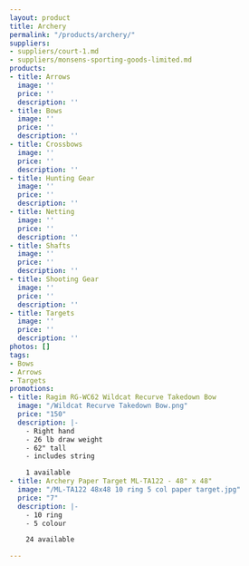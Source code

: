 ```yaml
---
layout: product
title: Archery
permalink: "/products/archery/"
suppliers:
- suppliers/court-1.md
- suppliers/monsens-sporting-goods-limited.md
products:
- title: Arrows
  image: ''
  price: ''
  description: ''
- title: Bows
  image: ''
  price: ''
  description: ''
- title: Crossbows
  image: ''
  price: ''
  description: ''
- title: Hunting Gear
  image: ''
  price: ''
  description: ''
- title: Netting
  image: ''
  price: ''
  description: ''
- title: Shafts
  image: ''
  price: ''
  description: ''
- title: Shooting Gear
  image: ''
  price: ''
  description: ''
- title: Targets
  image: ''
  price: ''
  description: ''
photos: []
tags:
- Bows
- Arrows
- Targets
promotions:
- title: Ragim RG-WC62 Wildcat Recurve Takedown Bow
  image: "/Wildcat Recurve Takedown Bow.png"
  price: "150"
  description: |-
    - Right hand
    - 26 lb draw weight
    - 62" tall
    - includes string

    1 available
- title: Archery Paper Target ML-TA122 - 48" x 48"
  image: "/ML-TA122 48x48 10 ring 5 col paper target.jpg"
  price: "7"
  description: |-
    - 10 ring
    - 5 colour

    24 available

---
```

